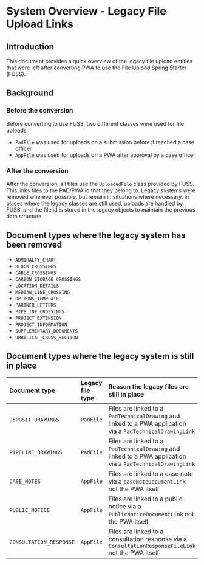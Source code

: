 # System Overview - Legacy File Upload Links

## Introduction
This document provides a quick overview of the legacy file upload entities that were left after converting PWA to use the File Upload Spring Starter (FUSS).

## Background

### Before the conversion

Before converting to use FUSS, two different classes were used for file uploads:

- `PadFile` was used for uploads on a submission before it reached a case officer
- `AppFile` was used for uploads on a PWA after approval by a case officer

### After the conversion

After the conversion, all files use the `UploadedFile` class provided by FUSS. This links files to the PAD/PWA id that they belong to. 
Legacy systems were removed wherever possible, but remain in situations where necessary.
In places where the legacy classes are still used, uploads are handled by FUSS, and the file id is stored in the legacy objects to maintain the previous data structure.

## Document types where the legacy system has been removed

- `ADMIRALTY_CHART`
- `BLOCK_CROSSINGS`
- `CABLE_CROSSINGS`
- `CARBON_STORAGE_CROSSINGS`
- `LOCATION_DETAILS`
- `MEDIAN_LINE_CROSSING`
- `OPTIONS_TEMPLATE`
- `PARTNER_LETTERS`
- `PIPELINE_CROSSINGS`
- `PROJECT_EXTENSION`
- `PROJECT_INFORMATION`
- `SUPPLEMENTARY_DOCUMENTS`
- `UMBILICAL_CROSS_SECTION`

## Document types where the legacy system is still in place

| Document type           | Legacy file type | Reason the legacy files are still in place                                                                  |
|:------------------------|:-----------------|:------------------------------------------------------------------------------------------------------------|
| `DEPOSIT_DRAWINGS`      | `PadFile`        | Files are linked to a `PadTechnicalDrawing` and linked to a PWA application via a `PadTechnicalDrawingLink` |
| `PIPELINE_DRAWINGS`     | `PadFile`        | Files are linked to a `PadTechnicalDrawing` and linked to a PWA application via a `PadTechnicalDrawingLink` |
| `CASE_NOTES`            | `AppFile`        | Files are linked to a case note via a `caseNoteDocumentLink` not the PWA itself                             |
| `PUBLIC_NOTICE`         | `AppFile`        | Files are linked to a public notice via a `PublicNoticeDocumentLink` not the PWA itself                     |
| `CONSULTATION_RESPONSE` | `AppFile`        | Files are linked to a consultation response via a `ConsultationResponseFileLink` not the PWA itself         |
